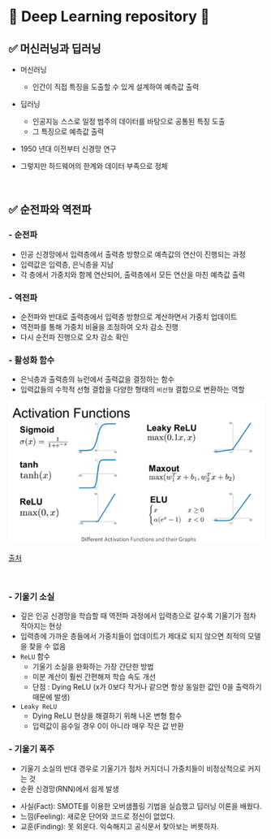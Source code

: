 # 🦁 Deep Learning repository 🦁


## ✅ 머신러닝과 딥러닝

* 머신러닝 
  * 인간이 직접 특징을 도출할 수 있게 설계하여 예측값 출력
* 딥러닝
  * 인공지능 스스로 일정 범주의 데이터를 바탕으로 공통된 특징 도출
  * 그 특징으로 예측값 출력

* 1950 년대 이전부터 신경망 연구
* 그렇지만 하드웨어의 한계와 데이터 부족으로 정체


<br>

## ✅ 순전파와 역전파
### - 순전파
* 인공 신경망에서 입력층에서 출력층 방향으로 예측값의 연산이 진행되는 과정
* 입력값은 입력층, 은닉층을 지남
* 각 층에서 가중치와 함께 연산되어, 출력층에서 모든 연산을 마친 예측값 출력 


### - 역전파
* 순전파와 반대로 출력층에서 입력층 방향으로 계산하면서 가중치 업데이트
* 역전파를 통해 가중치 비율을 조정하여 오차 감소 진행
* 다시 순전파 진행으로 오차 감소 확인

### - 활성화 함수
* 은닉층과 출력층의 뉴런에서 출력값을 결정하는 함수
* 입력값들의 수학적 선형 결합을 다양한 형태의 `비선형` 결합으로 변환하는 역할


![활성화 함수 사진]("../../../img/AF.png) <br>

[출처](https://medium.com/@kmkgabia/ml-sigmoid-%EB%8C%80%EC%8B%A0-relu-%EC%83%81%ED%99%A9%EC%97%90-%EB%A7%9E%EB%8A%94-%ED%99%9C%EC%84%B1%ED%99%94-%ED%95%A8%EC%88%98-%EC%82%AC%EC%9A%A9%ED%95%98%EA%B8%B0-c65f620ad6fd) <br>


<br>

### - 기울기 소실
* 깊은 인공 신경망을 학습할 때 역전파 과정에서 입력층으로 갈수록 기울기가 점차 작아지는 현상
* 입력층에 가까운 층들에서 가중치들이 업데이트가 제대로 되지 않으면 최적의 모델을 찾을 수 없음
* `ReLU` 함수
  * 기울기 소실을 완화하는 가장 간단한 방법
  * 미분 계산이 훨씬 간편해져 학습 속도 개선
  * 단점 : Dying ReLU (x가 0보다 작거나 같으면 항상 동일한 값인 0을 출력하기 때문에 발생)
* `Leaky ReLU`
  * Dying ReLU 현상을 해결하기 위해 나온 변형 함수
  * 입력값이 음수일 경우 0이 아니라 매우 작은 값 반환
  
### - 기울기 폭주
* 기울기 소실의 반대 경우로 기울기가 점차 커지더니 가중치들이 비정상적으로 커지는 것
* 순환 신경망(RNN)에서 쉽게 발생


- 사실(Fact): SMOTE를 이용한 오버샘플링 기법을 실습했고 딥러닝 이론을 배웠다.
- 느낌(Feeling): 새로운 단어와 코드로 정신이 없었다.
- 교훈(Finding): 못 외운다. 익숙해지고 공식문서 찾아보는 버릇하자. 
